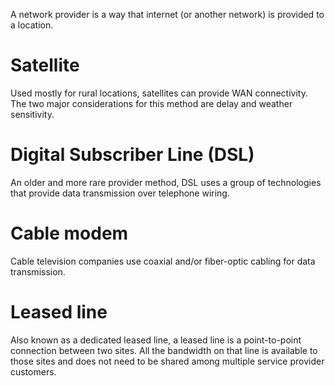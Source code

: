A network provider is a way that internet (or another network) is provided to a location.

# Satellite
Used mostly for rural locations, satellites can provide WAN connectivity. The two major considerations for this method are delay and weather sensitivity.

# Digital Subscriber Line (DSL)
An older and more rare provider method, DSL uses a group of technologies that provide data transmission over telephone wiring.

# Cable modem
Cable television companies use coaxial and/or fiber-optic cabling for data transmission.

# Leased line
Also known as a dedicated leased line, a leased line is a point-to-point connection between two sites. All the bandwidth on that line is available to those sites and does not need to be shared among multiple service provider customers.